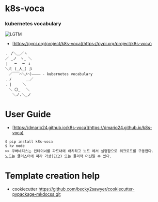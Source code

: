 # k8s-voca

### kubernetes vocabulary

![LGTM](https://i.lgtm.fun/2i0x.png)

- [https://pypi.org/project/k8s-voca](https://pypi.org/project/k8s-voca)

```
.　/＼＿／ヽ
／ _ノ　ヽ_ ＼
|　　━　 ━　i
＼ミ (_人_) 彡
　／￣￣⌒＼/⌒)―――― - kubernetes vocabulary
. /　　　　＿／　
. |　　　＼
　＼ 〇_　 ＼
　　＼ノ.＼_ノ
```

# User Guide

- [https://dmario24.github.io/k8s-voca](https://dmario24.github.io/k8s-voca)

```
$ pip install k8s-voca
$ kv node
>> 쿠버네티스는 컨테이너를 파드내에 배치하고 노드 에서 실행함으로 워크로드를 구동한다. 노드는 클러스터에 따라 가상(EC2) 또는 물리적 머신일 수 있다.
```

# Template creation help

- cookiecutter https://github.com/becky2sawyer/cookiecutter-pypackage-mkdocss.git
